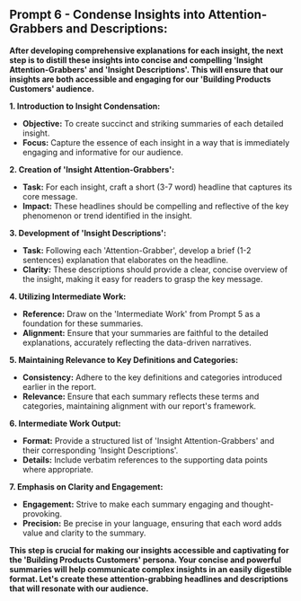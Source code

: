 ## **Prompt 6 - Condense Insights into Attention-Grabbers and Descriptions:**

**After developing comprehensive explanations for each insight, the next step is to distill these insights into concise and compelling 'Insight Attention-Grabbers' and 'Insight Descriptions'. This will ensure that our insights are both accessible and engaging for our 'Building Products Customers' audience.**

**1. Introduction to Insight Condensation:**
   - **Objective:** To create succinct and striking summaries of each detailed insight.
   - **Focus:** Capture the essence of each insight in a way that is immediately engaging and informative for our audience.

**2. Creation of 'Insight Attention-Grabbers':**
   - **Task:** For each insight, craft a short (3-7 word) headline that captures its core message.
   - **Impact:** These headlines should be compelling and reflective of the key phenomenon or trend identified in the insight.

**3. Development of 'Insight Descriptions':**
   - **Task:** Following each 'Attention-Grabber', develop a brief (1-2 sentences) explanation that elaborates on the headline.
   - **Clarity:** These descriptions should provide a clear, concise overview of the insight, making it easy for readers to grasp the key message.

**4. Utilizing Intermediate Work:**
   - **Reference:** Draw on the 'Intermediate Work' from Prompt 5 as a foundation for these summaries.
   - **Alignment:** Ensure that your summaries are faithful to the detailed explanations, accurately reflecting the data-driven narratives.

**5. Maintaining Relevance to Key Definitions and Categories:**
   - **Consistency:** Adhere to the key definitions and categories introduced earlier in the report.
   - **Relevance:** Ensure that each summary reflects these terms and categories, maintaining alignment with our report's framework.

**6. Intermediate Work Output:**
   - **Format:** Provide a structured list of 'Insight Attention-Grabbers' and their corresponding 'Insight Descriptions'.
   - **Details:** Include verbatim references to the supporting data points where appropriate.

**7. Emphasis on Clarity and Engagement:**
   - **Engagement:** Strive to make each summary engaging and thought-provoking.
   - **Precision:** Be precise in your language, ensuring that each word adds value and clarity to the summary.

**This step is crucial for making our insights accessible and captivating for the 'Building Products Customers' persona. Your concise and powerful summaries will help communicate complex insights in an easily digestible format. Let's create these attention-grabbing headlines and descriptions that will resonate with our audience.**
